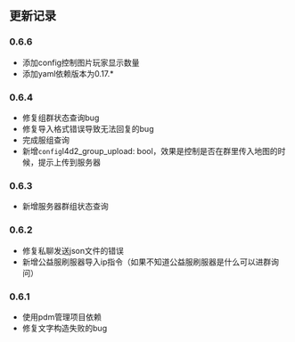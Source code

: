<!-- markdownlint-disable MD026 MD031 MD033 MD036 MD041 MD046 -->

## 更新记录

### 0.6.6

- 添加config控制图片玩家显示数量
- 添加yaml依赖版本为0.17.*

### 0.6.4

- 修复组群状态查询bug
- 修复导入格式错误导致无法回复的bug
- 完成服组查询
- 新增`config`l4d2_group_upload: bool，效果是控制是否在群里传入地图的时候，提示上传到服务器

### 0.6.3

- 新增服务器群组状态查询

### 0.6.2

- 修复私聊发送json文件的错误
- 新增公益服刷服器导入ip指令（如果不知道公益服刷服器是什么可以进群询问）

### 0.6.1

- 使用pdm管理项目依赖
- 修复文字构造失败的bug
